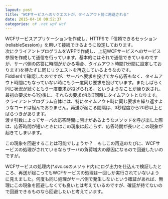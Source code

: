 ```yaml
---
layout: post
title: "WCFサービスへのリクエストが、タイムアウト前に再送される"
date: 2015-04-10 00:52:37
categories: c# .net wpf wcf
---
```

<p>WCFサービスアプリケーションを作成し、HTTPSで「信頼できるセッション(reliableSession)」を用いて接続できるように設定しております。<br>
次にクライアントプログラムをWPFで作成し、上記WCFサービスへのサービス参照を作成して通信を行っています。基本的にはそれで通信できているのですが、サーバ側の応答に時間がかかる場合、タイムアウト時間(1分間に設定しております)を待たずに同じリクエストを再送しているようなのです。<br>
Fiddler4で確認したのですが、サーバへ要求を投げてから応答もなく、タイムアウト時間にもなっていない時にもう一度同じ要求を投げています。またしばらく同じ状況が続くともう一度要求が投げられる、というようなことが繰り返され、最初の要求から1分後に、それらの要求がほぼ同時にタイムアウトとなります。<br>
クライアントプログラム自体には、特にタイムアウト時に同じ要求を繰り返すようなコードは組んでおりません。再送が起こる間隔は、3秒程度から20秒以上とばらつきがあります。<br>
渡す引数によってサーバの応答時間に開きがあるようなメソッドを呼び出した際は、応答時間が短いときにはこの現象は起こらず、応答時間が長いとこの現象が起きてしまいます。</p>

<p>この現象を回避することは可能でしょうか？　もしこの再送のたびに、WCFサービスの処理がされているならサーバの負荷増大の原因になるので回避したいのですが。</p>

<p>WCFサービスの処理内(*.svc.csのメソッド内)にログ出力を仕込んで検証したところ、再送が起こってもWCFサービスの処理は一回しか実行されていないように見えました。何度も同じ処理がサーバ側で発生しないという確証があれば、無理にこの現象を回避しなくても良いとは考えているのですが、確証が持てないので回避できるものなら回避したいと考えています。</p>
